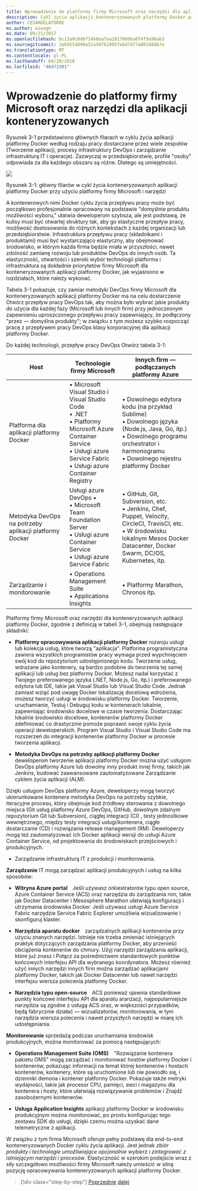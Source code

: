 ```yaml
---
title: Wprowadzenie do platformy firmy Microsoft oraz narzędzi dla aplikacji konteneryzowanych
description: Cykl życia aplikacji konteneryzowanych platformy Docker przy użyciu platformy firmy Microsoft i narzędzi
author: CESARDELATORRE
ms.author: wiwagn
ms.date: 09/21/2017
ms.openlocfilehash: bc13a0c8d6f14b8ea7ea2017009ba074f9a96ab3
ms.sourcegitcommit: 3ab9254890a52a50762995fa6d7d77a00348db7e
ms.translationtype: MT
ms.contentlocale: pl-PL
ms.lasthandoff: 09/20/2018
ms.locfileid: "46473301"
---
```

# <a name="introduction-to-the-microsoft-platform-and-tools-for-containerized-apps"></a>Wprowadzenie do platformy firmy Microsoft oraz narzędzi dla aplikacji konteneryzowanych


Rysunek 3-1 przedstawiono głównych filarach w cyklu życia aplikacji platformy Docker według rodzaju pracy dostarczane przez wiele zespołów (Tworzenie aplikacji, procesy infrastruktury DevOps i zarządzanie infrastrukturą IT i operacje). Zazwyczaj w przedsiębiorstwie, profile "osoby" odpowiada za dla każdego obszaru są różne. Dlatego są umiejętności.

![](./media/image1.png)

Rysunek 3-1: główny filarów w cykl życia konteneryzowanych aplikacji platformy Docker przy użyciu platformy firmy Microsoft i narzędzi

A kontenerowych nimi Docker cyklu życia przepływu pracy może być początkowo profesjonalnie opracowany na podstawie "domyślnie produktu możliwości wyboru," ułatwia deweloperom szybsza, ale jest podstawą, że kulisy musi być otwartej struktury tak, aby go elastyczne przepływ pracy, możliwość dostosowania do różnych kontekstach z każdej organizacji lub przedsiębiorstwie. Infrastruktura przepływu pracy (składnikami i produktami) musi być wystarczająco elastyczny, aby obejmować środowisko, w którym każda firma będzie miała w przyszłości, nawet zdolność zamianę rozwoju lub produktów DevOps do innych osób. Ta elastyczność, otwartości i szeroki wybór technologii platforma i infrastruktura są dokładnie priorytetów firmy Microsoft dla konteneryzowanych aplikacji platformy Docker, jak wyjaśniono w rozdziałach, które należy wykonać.

Tabela 3-1 pokazuje, czy zamiar metodyki DevOps firmy Microsoft dla konteneryzowanych aplikacji platformy Docker ma na celu dostarczenie Otwórz przepływ pracy DevOps tak, aby można było wybrać jakie produkty do użycia dla każdej fazy (Microsoft lub innych firm) przy jednoczesnym zapewnieniu uproszczonego przepływu pracy zapewniający, że podłączony "przez — domyślna produkty"; w związku z tym możesz szybko rozpocząć pracę z przepływem pracy DevOps klasy korporacyjnej dla aplikacji platformy Docker.

Do każdej technologii, przepływ pracy DevOps Otwórz tabela 3-1:

| Host | Technologie firmy Microsoft | Innych firm — podłączanych platformy Azure |
| ---------------------------| ----------------------------------------------------| --------------------------------------------------------------------------------|
| Platforma dla aplikacji platformy Docker   | • Microsoft Visual Studio i Visual Studio Code<br /> • .NET<br /> • Platformy Microsoft Azure Container Service<br /> • Usługi azure Service Fabric<br /> • Usługi azure Container Registry<br /> | • Dowolnego edytora kodu (na przykład Sublime)<br /> • Dowolnego języka (Node.js, Java, Go, itp.)<br /> • Dowolnego programu orchestrator i harmonogramu<br /> • Dowolnego rejestru platformy Docker<br /> |
| Metodyka DevOps na potrzeby aplikacji platformy Docker     | Usługi azure DevOps •<br /> • Microsoft Team Foundation Server<br /> • Usługi azure Container Service<br /> • Usługi azure Service Fabric<br /> | • GitHub, Git, Subversion, etc.<br /> • Jenkins, Chef, Puppet, Velocity, CircleCI, TravisCI, etc.<br /> • W środowisku lokalnym Mesos Docker Datacenter, Docker Swarm, DC/OS, Kubernetes, itp.<br /> |
| Zarządzanie i monitorowanie  | • Operations Management Suite<br /> • Applications Insights<br /> | • Platformy Marathon, Chronos itp.<br />

Platformy firmy Microsoft oraz narzędzi dla konteneryzowanych aplikacji platformy Docker, zgodnie z definicją w tabeli 3-1, obejmują następujące składniki:

-   **Platformy opracowywania aplikacji platformy Docker** rozwoju usługi lub kolekcja usług, które tworzą "aplikacja". Platforma programistyczna zawiera wszystkich programistów pracy wymaga przed wypchnięciem swój kod do repozytorium udostępnionego kodu. Tworzenie usług, wdrażane jako kontenery, są bardzo podobne do tworzenia tej samej aplikacji lub usług bez platformy Docker. Możesz nadal korzystać z Twojego preferowanego języka (.NET, Node.js, Go, itp.) i preferowanego edytora lub IDE, takie jak Visual Studio lub Visual Studio Code. Jednak zamiast wziąć pod uwagę Docker lokalizację docelową wdrożenia, możesz tworzyć usługi w środowisku platformy Docker. Tworzenie, uruchamianie, Testuj i Debuguj kodu w kontenerach lokalnie, zapewniając środowisko docelowe w czasie tworzenia. Dostarczając lokalnie środowisko docelowe, kontenerów platformy Docker zdefiniować co drastycznie pomoże poprawić swoje cyklu życia operacji deweloperskich. Program Visual Studio i Visual Studio Code ma rozszerzeń do integracji kontenerów platformy Docker w procesie tworzenia aplikacji.

-   **Metodyka DevOps na potrzeby aplikacji platformy Docker** deweloperom tworzenie aplikacji platformy Docker można użyć usługom DevOps platformy Azure lub dowolny inny produkt innej firmy, takich jak Jenkins, budować zaawansowane zautomatyzowane Zarządzanie cyklem życia aplikacji (ALM).

Dzięki usługom DevOps platformy Azure, deweloperzy mogą tworzyć ukierunkowane kontenera metodyka DevOps na potrzeby szybkie, iteracyjne procesu, który obejmuje kod źródłowy sterowania z dowolnego miejsca (Git usług platformy Azure DevOps, GitHub, dowolnym zdalnym repozytorium Git lub Subversion), ciągłej integracji (CI) , testy jednostkowe wewnętrznego, między testy integracji usługi/kontenera, ciągłe dostarczanie (CD) i rozwiązania release management (RM). Deweloperzy mogą też zautomatyzować ich Docker aplikacji wersji do usługi Azure Container Service, od projektowania do środowiskach przejściowych i produkcyjnych.
 
-   Zarządzanie infrastrukturą IT z produkcji i monitorowania.

**Zarządzanie** IT mogą zarządzać aplikacji produkcyjnych i usług na kilka sposobów:

-   **Witryna Azure portal** Jeśli używasz orkiestratorów typu open source, Azure Container Service (ACS) oraz narzędzia do zarządzania nim, takie jak Docker Datacenter i Mesosphere Marathon ułatwiają konfiguracji i utrzymania środowiska Docker. Jeśli używasz usługi Azure Service Fabric narzędzie Service Fabric Explorer umożliwia wizualizowanie i skonfiguruj klaster.

-   **Narzędzia aparatu docker** zarządzalnych aplikacji kontenerów przy użyciu znanych narzędzi. Istnieje nie trzeba zmieniać istniejących praktyk dotyczących zarządzania platformy Docker, aby przenieść obciążenia kontenerów do chmury. Użyj narzędzi zarządzania aplikacji, które już znasz i Połącz za pośrednictwem standardowych punktów końcowych interfejsu API dla wybranego koordynatora. Możesz również użyć innych narzędzi innych firm można zarządzać aplikacjami platformy Docker, takich jak Docker Datacenter lub nawet narzędzi interfejsu wiersza polecenia platformy Docker.

-   **Narzędzia typu open-source** ACS ponieważ ujawnia standardowe punkty końcowe interfejsu API dla aparatu aranżacji, najpopularniejsze narzędzia są zgodne z usługą ACS oraz, w większości przypadków, będą fabrycznie działać — wizualizatorów, monitorowania, w tym narzędzia wiersza polecenia i nawet przyszłych narzędzi w miarę ich udostępniania.

**Monitorowanie** sprzedażą podczas uruchamiania środowisk produkcyjnych, można monitorować za pomocą następujących:

-   **Operations Management Suite (OMS)** "Rozwiązanie kontenera pakietu OMS" mogą zarządzać i monitorować hostów platformy Docker i kontenerów, pokazując informacji na temat której kontenerów i hostach kontenerów, kontenery, które są uruchomione lub nie powiodło się, i dzienniki demona i kontener platformy Docker. Pokazuje także metryki wydajności, takie jak procesor CPU, pamięci, sieci i magazynu dla kontenera i hosty, które ułatwiają rozwiązywanie problemów i Znajdź zasobożernymi kontenerów.

-   **Usługa Application Insights** aplikacji platformy Docker w środowisku produkcyjnym można monitorować, po prostu konfigurując tego zestawu SDK do usługi, dzięki czemu można uzyskać dane telemetryczne z aplikacji.

W związku z tym firma Microsoft oferuje pełny podstawę dla end-to-end konteneryzowanych Docker cyklu życia aplikacji. Jest jednak *zbiór produkty i technologie umożliwiające opcjonalnie wybierz i zintegrować z istniejącym narzędzi i procesów*. Elastyczność w szerokim podejście wraz z siły szczegółowo możliwości firmy Microsoft należy umieścić w silną pozycję opracowywania konteneryzowanych aplikacji platformy Docker.

>[!div class="step-by-step"]
[Poprzednie](../Docker-application-lifecycle/containers-foundation-for-devops-collaboration.md)
[dalej](../design-develop-containerized-apps/index.md)
